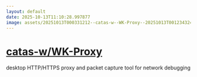 ```yaml
---
layout: default
date: 2025-10-13T11:10:28.997877
image: assets/20251013T000331212--catas-w--WK-Proxy--20251013T001234324--cropped.png
---
```


# [catas-w/WK-Proxy](https://github.com/catas-w/WK-Proxy)

desktop HTTP/HTTPS proxy and packet capture tool for network debugging
